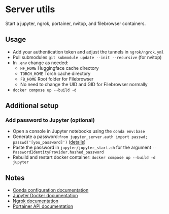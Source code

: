 # Server utils

Start a jupyter, ngrok, portainer, nvitop, and filebrowser containers.

## Usage

- Add your authentication token and adjust the tunnels in `ngrok/ngrok.yml`
- Pull submodules `git submodule update --init --recursive` (for nvitop)
- In `.env` change as needed:
  - `HF_HOME` Huggingface cache directory
  - `TORCH_HOME` Torch cache directory
  - `FB_HOME` Root folder for Filebrowser
  - No need to change the UID and GID for Filebrowser normally
- `docker compose up --build -d`

## Additional setup

### Add password to Jupyter (optional)

- Open a console in Jupyter notebooks using the `conda env:base`
- Generate a password:`from jupyter_server.auth import passwd; passwd('[you_password]')` ([details](https://jupyter-server.readthedocs.io/en/latest/operators/public-server.html#preparing-a-hashed-password))
- Paste the password in `jupyter/jupyter_start.sh` for the argument `--PasswordIdentityProvider.hashed_password`
- Rebuild and restart docker container: `docker compose up --build -d jupyter`

## Notes

- [Conda configuration documentation](https://docs.conda.io/projects/conda/en/latest/configuration.html)
- [Jupyter Docker documentation](https://jupyter-docker-stacks.readthedocs.io/en/latest/index.html)
- [Ngrok documentation](https://ngrok.com/docs/http/)
- [Portainer API documentation](https://docs.portainer.io/api/docs)
